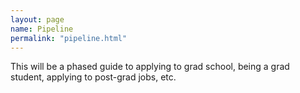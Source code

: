 ```yaml
---
layout: page
name: Pipeline
permalink: "pipeline.html"
---
```


This will be a phased guide to applying to grad school, being a grad student, applying to post-grad jobs, etc.
